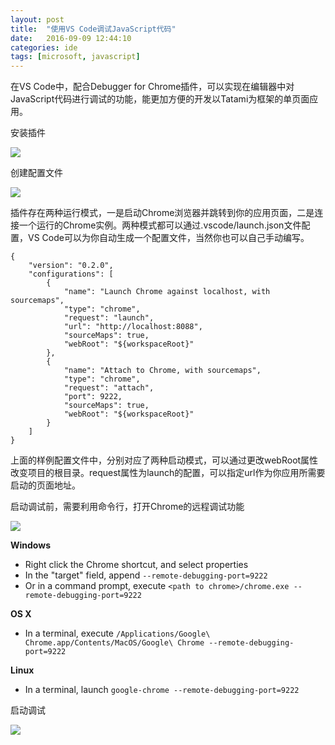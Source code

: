 ```yaml
---
layout: post
title:  "使用VS Code调试JavaScript代码"
date:   2016-09-09 12:44:10
categories: ide
tags: [microsoft, javascript]
---
```


在VS Code中，配合Debugger for Chrome插件，可以实现在编辑器中对JavaScript代码进行调试的功能，能更加方便的开发以Tatami为框架的单页面应用。

安装插件

![](http://odbvfd8rb.bkt.clouddn.com/install.gif)

创建配置文件

![](http://odbvfd8rb.bkt.clouddn.com/config.gif)

插件存在两种运行模式，一是启动Chrome浏览器并跳转到你的应用页面，二是连接一个运行的Chrome实例。两种模式都可以通过.vscode/launch.json文件配置，VS Code可以为你自动生成一个配置文件，当然你也可以自己手动编写。

```
{
    "version": "0.2.0",
    "configurations": [
        {
            "name": "Launch Chrome against localhost, with sourcemaps",
            "type": "chrome",
            "request": "launch",
            "url": "http://localhost:8088",
            "sourceMaps": true,
            "webRoot": "${workspaceRoot}"
        },
        {
            "name": "Attach to Chrome, with sourcemaps",
            "type": "chrome",
            "request": "attach",
            "port": 9222,
            "sourceMaps": true,
            "webRoot": "${workspaceRoot}"
        }
    ]
}
```

上面的样例配置文件中，分别对应了两种启动模式，可以通过更改webRoot属性改变项目的根目录。request属性为launch的配置，可以指定url作为你应用所需要启动的页面地址。


启动调试前，需要利用命令行，打开Chrome的远程调试功能

![](http://odbvfd8rb.bkt.clouddn.com/iterm.gif)

__Windows__

* Right click the Chrome shortcut, and select properties
* In the "target" field, append `--remote-debugging-port=9222`
* Or in a command prompt, execute `<path to chrome>/chrome.exe --remote-debugging-port=9222`

__OS X__

* In a terminal, execute `/Applications/Google\ Chrome.app/Contents/MacOS/Google\ Chrome --remote-debugging-port=9222`

__Linux__

* In a terminal, launch `google-chrome --remote-debugging-port=9222`


启动调试

![](http://odbvfd8rb.bkt.clouddn.com/attach.gif)


